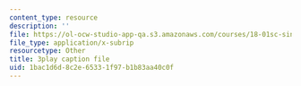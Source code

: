 ```yaml
---
content_type: resource
description: ''
file: https://ol-ocw-studio-app-qa.s3.amazonaws.com/courses/18-01sc-single-variable-calculus-fall-2010/1bac1d6d8c2e65331f97b1b83aa40c0f_ELWqePHYjCk.srt
file_type: application/x-subrip
resourcetype: Other
title: 3play caption file
uid: 1bac1d6d-8c2e-6533-1f97-b1b83aa40c0f
---
```

